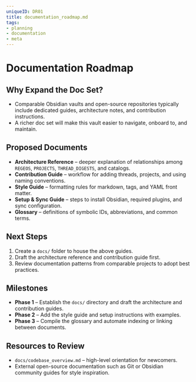 ```yaml
---
uniqueID: DR01
title: documentation_roadmap.md
tags:
- planning
- documentation
- meta
---
```


# Documentation Roadmap

## Why Expand the Doc Set?
- Comparable Obsidian vaults and open-source repositories typically include dedicated guides, architecture notes, and contribution instructions.
- A richer doc set will make this vault easier to navigate, onboard to, and maintain.

## Proposed Documents
- **Architecture Reference** – deeper explanation of relationships among `REGEOS`, `PROJECTS`, `THREAD_DIGESTS`, and catalogs.
- **Contribution Guide** – workflow for adding threads, projects, and using naming conventions.
- **Style Guide** – formatting rules for markdown, tags, and YAML front matter.
- **Setup & Sync Guide** – steps to install Obsidian, required plugins, and sync configuration.
- **Glossary** – definitions of symbolic IDs, abbreviations, and common terms.

## Next Steps
1. Create a `docs/` folder to house the above guides.
2. Draft the architecture reference and contribution guide first.
3. Review documentation patterns from comparable projects to adopt best practices.

## Milestones
- **Phase 1** – Establish the `docs/` directory and draft the architecture and contribution guides.
- **Phase 2** – Add the style guide and setup instructions with examples.
- **Phase 3** – Compile the glossary and automate indexing or linking between documents.

## Resources to Review
- `docs/codebase_overview.md` – high-level orientation for newcomers.
- External open-source documentation such as Git or Obsidian community guides for style inspiration.
